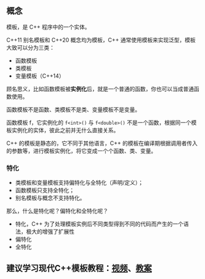 ## 概念

模板，是 C++ 程序中的一个实体。

C++11 别名模板和 C++20 概念均为模板，C++ 通常使用模板来实现泛型，模板大致可以分为三类：

- 函数模板
- 类模板
- 变量模板（C++14）

顾名思义，比如函数模板被**实例化**后，就是一个普通的函数，你也可以当成普通函数使用。

函数模板不是函数、类模板不是类、变量模板不是变量。

函数模板 f，它实例化的 `f<int>()` 与 `f<double>()` 不是一个函数，根据同一个模板实例化的实体，彼此之前并无什么直接关系。

C++ 的模板是静态的，它不同于其他语言，C++ 的模板在编译期根据调用者传入的参数等，进行模板实例化，将它变成一个个函数、类、变量。

### 特化

- 类模板和变量模板支持偏特化与全特化（声明/定义）；
- 函数模板只支持全特化；
- 别名模板与概念不支持特化。

那么，什么是特化呢？偏特化和全特化呢？

- 特化，C++ 为了处理模板实例后不同类型得到不同的代码而产生的一个语法，极大的增强了扩展性
- 偏特化
- 全特化

## 建议学习现代C++模板教程：[视频](https://b23.tv/Ppq4Bsw)、[教案](https://github.com/Mq-b/Modern-Cpp-templates-tutorial)
